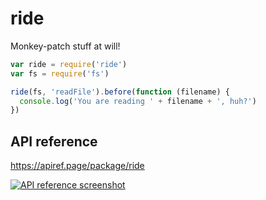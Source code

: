 # ride

Monkey-patch stuff at will!

```javascript
var ride = require('ride')
var fs = require('fs')

ride(fs, 'readFile').before(function (filename) {
  console.log('You are reading ' + filename + ', huh?')
})
```

## API reference

<https://apiref.page/package/ride>

[![API reference screenshot](https://ss.dt.in.th/api/screenshots/apiref-ride.png)](https://apiref.page/package/ride)

